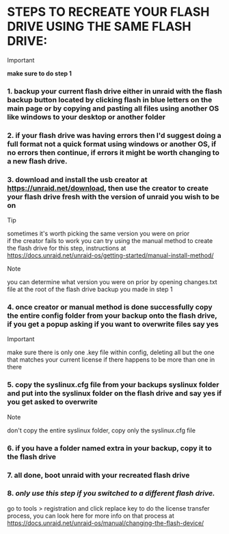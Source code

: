 # STEPS TO RECREATE YOUR FLASH DRIVE USING THE SAME FLASH DRIVE:

> [!IMPORTANT]
> **make sure to do step 1**

### 1. backup your current flash drive either in unraid with the flash backup button located by clicking flash in blue letters on the main page or by copying and pasting all files using another OS like windows to your desktop or another folder
### 2. if your flash drive was having errors then I'd suggest doing a full format not a quick format using windows or another OS, if no errors then continue, if errors it might be worth changing to a new flash drive.
### 3. download and install the usb creator at https://unraid.net/download, then use the creator to create your flash drive fresh with the version of unraid you wish to be on 
> [!TIP]
> sometimes it's worth picking the same version you were on prior \
> if the creator fails to work you can try using the manual method to create the flash drive for this step, instructions at \
https://docs.unraid.net/unraid-os/getting-started/manual-install-method/

> [!NOTE]
> you can determine what version you were on prior by opening changes.txt file at the root of the flash drive backup you made in step 1
### 4. once creator or manual method is done successfully copy the entire config folder from your backup onto the flash drive, if you get a popup asking if you want to overwrite files say yes
> [!IMPORTANT]
> make sure there is only one .key file within config, deleting all but the one that matches your current license if there happens to be more than one in there
### 5. copy the syslinux.cfg file from your backups syslinux folder and put into the syslinux folder on the flash drive and say yes if you get asked to overwrite
> [!NOTE]
> don't copy the entire syslinux folder, copy only the syslinux.cfg file
### 6. if you have a folder named extra in your backup, copy it to the flash drive
### 7. all done, boot unraid with your recreated flash drive
### 8. ***only use this step if you switched to a different flash drive.***
go to tools > registration and click replace key to do the license transfer process, you can look here for more info on that process at \
https://docs.unraid.net/unraid-os/manual/changing-the-flash-device/
